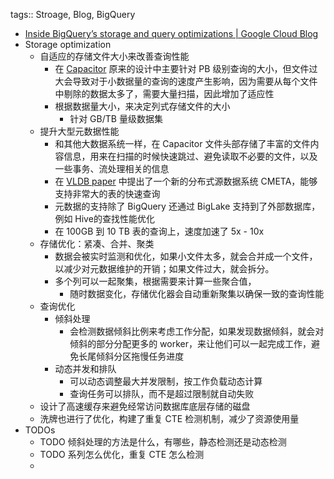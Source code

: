 tags:: Stroage, Blog, BigQuery

- [Inside BigQuery’s storage and query optimizations | Google Cloud Blog](https://cloud.google.com/blog/products/data-analytics/inside-bigquerys-serverless-optimizations)
- Storage optimization
	- 自适应的存储文件大小来改善查询性能
		- 在 [Capacitor](https://cloud.google.com/blog/products/bigquery/inside-capacitor-bigquerys-next-generation-columnar-storage-format)  原来的设计中主要针对 PB 级别查询的大小，但文件过大会导致对于小数据量的查询的速度产生影响，因为需要从每个文件中剔除的数据太多了，需要大量扫描，因此增加了适应性
		- 根据数据量大小，来决定列式存储文件的大小
			- 针对 GB/TB 量级数据集
	- 提升大型元数据性能
		- 和其他大数据系统一样，在 Capacitor 文件头部存储了丰富的文件内容信息，用来在扫描的时候快速跳过、避免读取不必要的文件，以及一些事务、流处理相关的信息
		- 在 [VLDB paper](http://vldb.org/pvldb/vol14/p3083-edara.pdf) 中提出了一个新的分布式源数据系统 CMETA，能够支持非常大的表的快速查询
		- 元数据的支持除了 BigQuery 还通过 BigLake 支持到了外部数据库，例如 Hive的查找性能优化
		- 在 100GB 到 10 TB 表的查询上，速度加速了 5x - 10x
	- 存储优化：紧凑、合并、聚类
		- 数据会被实时监测和优化，如果小文件太多，就会合并成一个文件，以减少对元数据维护的开销；如果文件过大，就会拆分。
		- 多个列可以一起聚集，根据需要来计算一些聚合值，
			- 随时数据变化，存储优化器会自动重新聚集以确保一致的查询性能
	- 查询优化
		- 倾斜处理
			- 会检测数据倾斜比例来考虑工作分配，如果发现数据倾斜，就会对倾斜的部分分配更多的 worker，来让他们可以一起完成工作，避免长尾倾斜分区拖慢任务进度
		- 动态并发和排队
			- 可以动态调整最大并发限制，按工作负载动态计算
			- 查询任务可以排队，而不是超过限制就自动失败
	- 设计了高速缓存来避免经常访问数据库底层存储的磁盘
	- 洗牌也进行了优化，构建了重复 CTE 检测机制，减少了资源使用量
- TODOs
	- TODO 倾斜处理的方法是什么，有哪些，静态检测还是动态检测
	- TODO 系列怎么优化，重复 CTE 怎么检测
	-